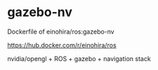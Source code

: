 # gazebo-nv

Dockerfile of einohira/ros:gazebo-nv

https://hub.docker.com/r/einohira/ros

nvidia/opengl + ROS + gazebo + navigation stack 
